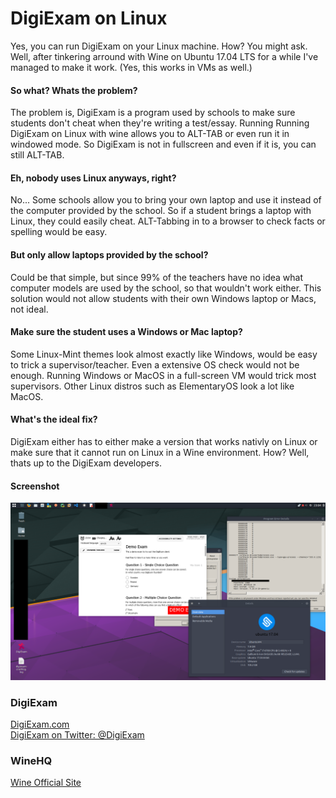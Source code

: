 # DigiExam on Linux

Yes, you can run DigiExam on your Linux machine. How? You might ask.
Well, after tinkering arround with Wine on Ubuntu 17.04 LTS for a while I've managed to make it work.
(Yes, this works in VMs as well.)

#### So what? Whats the problem?
The problem is, DigiExam is a program used by schools to make sure students don't cheat when they're writing a test/essay. Running Running DigiExam on Linux with wine allows you to ALT-TAB or even run it in windowed mode. So DigiExam is not in fullscreen and even if it is, you can still ALT-TAB.

#### Eh, nobody uses Linux anyways, right?
No... Some schools allow you to bring your own laptop and use it instead of the computer provided by the school. 
So if a student brings a laptop with Linux, they could easily cheat. ALT-Tabbing in to a browser to check facts or spelling would be easy.

#### But only allow laptops provided by the school?
Could be that simple, but since 99% of the teachers have no idea what computer models are used by the school, so that wouldn't work either. This solution would not allow students with their own Windows laptop or Macs, not ideal.

#### Make sure the student uses a Windows or Mac laptop?
Some Linux-Mint themes look almost exactly like Windows, would be easy to trick a supervisor/teacher.
Even a extensive OS check would not be enough. Running Windows or MacOS in a full-screen VM would trick most supervisors.
Other Linux distros such as ElementaryOS look a lot like MacOS.

#### What's the ideal fix?
DigiExam either has to either make a version that works nativly on Linux or make sure that it cannot run on Linux in a Wine environment. How? Well, thats up to the DigiExam developers.

#### Screenshot
![Failed to load image :(](https://raw.githubusercontent.com/olback/DigiExam-On-Linux/master/screenshot.png "DigiExam running on Ubuntu 17.04 LTS")
### DigiExam
[DigiExam.com](https://www.digiexam.com/)<br />
[DigiExam on Twitter: @DigiExam](https://twitter.com/digiexam)

### WineHQ
[Wine Official Site](https://www.winehq.org/)
